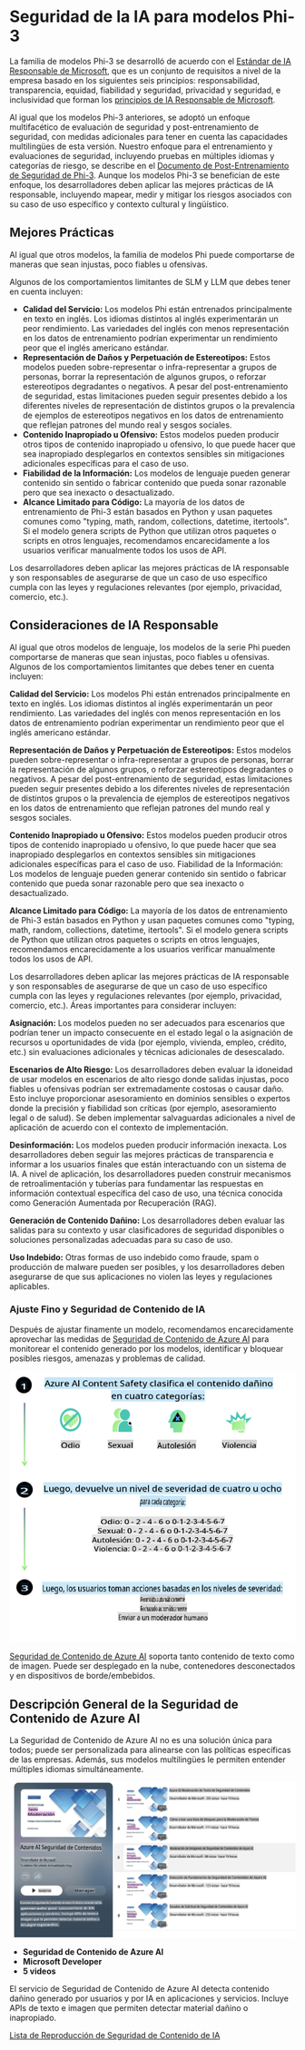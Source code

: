 # Seguridad de la IA para modelos Phi-3

La familia de modelos Phi-3 se desarrolló de acuerdo con el [Estándar de IA Responsable de Microsoft](https://query.prod.cms.rt.microsoft.com/cms/api/am/binary/RE5cmFl?culture=en-us&country=us), que es un conjunto de requisitos a nivel de la empresa basado en los siguientes seis principios: responsabilidad, transparencia, equidad, fiabilidad y seguridad, privacidad y seguridad, e inclusividad que forman los [principios de IA Responsable de Microsoft](https://www.microsoft.com/ai/responsible-ai).

Al igual que los modelos Phi-3 anteriores, se adoptó un enfoque multifacético de evaluación de seguridad y post-entrenamiento de seguridad, con medidas adicionales para tener en cuenta las capacidades multilingües de esta versión. Nuestro enfoque para el entrenamiento y evaluaciones de seguridad, incluyendo pruebas en múltiples idiomas y categorías de riesgo, se describe en el [Documento de Post-Entrenamiento de Seguridad de Phi-3](https://arxiv.org/abs/2407.13833). Aunque los modelos Phi-3 se benefician de este enfoque, los desarrolladores deben aplicar las mejores prácticas de IA responsable, incluyendo mapear, medir y mitigar los riesgos asociados con su caso de uso específico y contexto cultural y lingüístico.

## Mejores Prácticas

Al igual que otros modelos, la familia de modelos Phi puede comportarse de maneras que sean injustas, poco fiables u ofensivas.

Algunos de los comportamientos limitantes de SLM y LLM que debes tener en cuenta incluyen:

- **Calidad del Servicio:** Los modelos Phi están entrenados principalmente en texto en inglés. Los idiomas distintos al inglés experimentarán un peor rendimiento. Las variedades del inglés con menos representación en los datos de entrenamiento podrían experimentar un rendimiento peor que el inglés americano estándar.
- **Representación de Daños y Perpetuación de Estereotipos:** Estos modelos pueden sobre-representar o infra-representar a grupos de personas, borrar la representación de algunos grupos, o reforzar estereotipos degradantes o negativos. A pesar del post-entrenamiento de seguridad, estas limitaciones pueden seguir presentes debido a los diferentes niveles de representación de distintos grupos o la prevalencia de ejemplos de estereotipos negativos en los datos de entrenamiento que reflejan patrones del mundo real y sesgos sociales.
- **Contenido Inapropiado u Ofensivo:** Estos modelos pueden producir otros tipos de contenido inapropiado u ofensivo, lo que puede hacer que sea inapropiado desplegarlos en contextos sensibles sin mitigaciones adicionales específicas para el caso de uso.
- **Fiabilidad de la Información:** Los modelos de lenguaje pueden generar contenido sin sentido o fabricar contenido que pueda sonar razonable pero que sea inexacto o desactualizado.
- **Alcance Limitado para Código:** La mayoría de los datos de entrenamiento de Phi-3 están basados en Python y usan paquetes comunes como "typing, math, random, collections, datetime, itertools". Si el modelo genera scripts de Python que utilizan otros paquetes o scripts en otros lenguajes, recomendamos encarecidamente a los usuarios verificar manualmente todos los usos de API.

Los desarrolladores deben aplicar las mejores prácticas de IA responsable y son responsables de asegurarse de que un caso de uso específico cumpla con las leyes y regulaciones relevantes (por ejemplo, privacidad, comercio, etc.).

## Consideraciones de IA Responsable

Al igual que otros modelos de lenguaje, los modelos de la serie Phi pueden comportarse de maneras que sean injustas, poco fiables u ofensivas. Algunos de los comportamientos limitantes que debes tener en cuenta incluyen:

**Calidad del Servicio:** Los modelos Phi están entrenados principalmente en texto en inglés. Los idiomas distintos al inglés experimentarán un peor rendimiento. Las variedades del inglés con menos representación en los datos de entrenamiento podrían experimentar un rendimiento peor que el inglés americano estándar.

**Representación de Daños y Perpetuación de Estereotipos:** Estos modelos pueden sobre-representar o infra-representar a grupos de personas, borrar la representación de algunos grupos, o reforzar estereotipos degradantes o negativos. A pesar del post-entrenamiento de seguridad, estas limitaciones pueden seguir presentes debido a los diferentes niveles de representación de distintos grupos o la prevalencia de ejemplos de estereotipos negativos en los datos de entrenamiento que reflejan patrones del mundo real y sesgos sociales.

**Contenido Inapropiado u Ofensivo:** Estos modelos pueden producir otros tipos de contenido inapropiado u ofensivo, lo que puede hacer que sea inapropiado desplegarlos en contextos sensibles sin mitigaciones adicionales específicas para el caso de uso. Fiabilidad de la Información: Los modelos de lenguaje pueden generar contenido sin sentido o fabricar contenido que pueda sonar razonable pero que sea inexacto o desactualizado.

**Alcance Limitado para Código:** La mayoría de los datos de entrenamiento de Phi-3 están basados en Python y usan paquetes comunes como "typing, math, random, collections, datetime, itertools". Si el modelo genera scripts de Python que utilizan otros paquetes o scripts en otros lenguajes, recomendamos encarecidamente a los usuarios verificar manualmente todos los usos de API.

Los desarrolladores deben aplicar las mejores prácticas de IA responsable y son responsables de asegurarse de que un caso de uso específico cumpla con las leyes y regulaciones relevantes (por ejemplo, privacidad, comercio, etc.). Áreas importantes para considerar incluyen:

**Asignación:** Los modelos pueden no ser adecuados para escenarios que podrían tener un impacto consecuente en el estado legal o la asignación de recursos u oportunidades de vida (por ejemplo, vivienda, empleo, crédito, etc.) sin evaluaciones adicionales y técnicas adicionales de desescalado.

**Escenarios de Alto Riesgo:** Los desarrolladores deben evaluar la idoneidad de usar modelos en escenarios de alto riesgo donde salidas injustas, poco fiables u ofensivas podrían ser extremadamente costosas o causar daño. Esto incluye proporcionar asesoramiento en dominios sensibles o expertos donde la precisión y fiabilidad son críticas (por ejemplo, asesoramiento legal o de salud). Se deben implementar salvaguardas adicionales a nivel de aplicación de acuerdo con el contexto de implementación.

**Desinformación:** Los modelos pueden producir información inexacta. Los desarrolladores deben seguir las mejores prácticas de transparencia e informar a los usuarios finales que están interactuando con un sistema de IA. A nivel de aplicación, los desarrolladores pueden construir mecanismos de retroalimentación y tuberías para fundamentar las respuestas en información contextual específica del caso de uso, una técnica conocida como Generación Aumentada por Recuperación (RAG).

**Generación de Contenido Dañino:** Los desarrolladores deben evaluar las salidas para su contexto y usar clasificadores de seguridad disponibles o soluciones personalizadas adecuadas para su caso de uso.

**Uso Indebido:** Otras formas de uso indebido como fraude, spam o producción de malware pueden ser posibles, y los desarrolladores deben asegurarse de que sus aplicaciones no violen las leyes y regulaciones aplicables.

### Ajuste Fino y Seguridad de Contenido de IA

Después de ajustar finamente un modelo, recomendamos encarecidamente aprovechar las medidas de [Seguridad de Contenido de Azure AI](https://learn.microsoft.com/azure/ai-services/content-safety/overview) para monitorear el contenido generado por los modelos, identificar y bloquear posibles riesgos, amenazas y problemas de calidad.

![Phi3AISafety](../../../../translated_images/phi3aisafety.dc76a5bdb07ffc178e8e6d6be94d55a847ad1477d379bc28055823c777e3b06f.es.png)

[Seguridad de Contenido de Azure AI](https://learn.microsoft.com/azure/ai-services/content-safety/overview) soporta tanto contenido de texto como de imagen. Puede ser desplegado en la nube, contenedores desconectados y en dispositivos de borde/embebidos.

## Descripción General de la Seguridad de Contenido de Azure AI

La Seguridad de Contenido de Azure AI no es una solución única para todos; puede ser personalizada para alinearse con las políticas específicas de las empresas. Además, sus modelos multilingües le permiten entender múltiples idiomas simultáneamente.

![AIContentSafety](../../../../translated_images/AIcontentsafety.2319fe2f8154f2594e16643d4a4696100b7bb74af96b7a82b8f3327618d81122.es.png)

- **Seguridad de Contenido de Azure AI**
- **Microsoft Developer**
- **5 videos**

El servicio de Seguridad de Contenido de Azure AI detecta contenido dañino generado por usuarios y por IA en aplicaciones y servicios. Incluye APIs de texto e imagen que permiten detectar material dañino o inapropiado.

[Lista de Reproducción de Seguridad de Contenido de IA](https://www.youtube.com/playlist?list=PLlrxD0HtieHjaQ9bJjyp1T7FeCbmVcPkQ)

